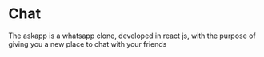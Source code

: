 # Chat
 The askapp is a whatsapp clone, developed in react js, with the purpose of giving you a new place to chat with your friends
